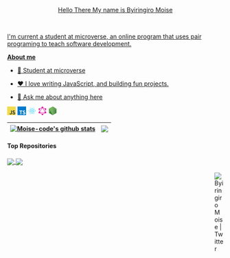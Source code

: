 <p align="center"><a href="https://moise-code.github.io/Portfolio-website/">Hello There My name is Byiringiro Moise</p>

<br />

I'm current a student at microverse, an online program that uses pair programing to teach software development.

**About me**

- 💼 Student at microverse

- ❤️ I love writing JavaScript, and building fun projects.

- 💬 Ask me about anything [here](https://github.com/Moise-code/Moise-code/issues)

<code><img height="20" alt="javascript" src="https://raw.githubusercontent.com/github/explore/80688e429a7d4ef2fca1e82350fe8e3517d3494d/topics/javascript/javascript.png"></code>
<code><img height="20" alt="typescript" src="https://raw.githubusercontent.com/github/explore/80688e429a7d4ef2fca1e82350fe8e3517d3494d/topics/typescript/typescript.png"></code>
<code><img height="20" alt="react" src="https://raw.githubusercontent.com/github/explore/80688e429a7d4ef2fca1e82350fe8e3517d3494d/topics/react/react.png"></code>
<code><img height="20" alt="graphql" src="https://raw.githubusercontent.com/github/explore/5c058a388828bb5fde0bcafd4bc867b5bb3f26f3/topics/graphql/graphql.png"></code>
<code><img height="20" alt="nodejs" src="https://raw.githubusercontent.com/github/explore/80688e429a7d4ef2fca1e82350fe8e3517d3494d/topics/nodejs/nodejs.png"></code>    


| <a href="https://github.com/Moise-code/github-readme-stats"><img align="center" src="https://github-readme-stats.vercel.app/api?username=Moise-code&show_icons=true&include_all_commits=true&theme=buefy&hide_border=true" alt="Moise-code's github stats" /></a> | <a href="https://github.com/Moise-code/github-readme-stats"><img align="center" src="https://github-readme-stats.vercel.app/api/top-langs/?username=Moise-code&layout=compact&theme=buefy&hide_border=true" /></a> |
| ------------- | ------------- |

#### Top Repositories


<a href="https://github.com/Moise-code/github-readme-stats">
  <img align="center" src="https://github-readme-stats.vercel.app/api/pin/?username=Moise-code&repo=github-readme-stats&theme=buefy" />
</a>
<a href="https://github.com/Moise-code/Moise-code.github.io">
  <img align="center" src="https://github-readme-stats.vercel.app/api/pin/?username=Moise-code&repo=Moise-code.github.io&theme=buefy" />
</a>

<br />
<br />

<a href="https://twitter.com/ByiringiroMois1">
  <img align="right" alt="Byiringiro Moise | Twitter" width="21px" src="https://raw.githubusercontent.com/anuraghazra/anuraghazra/master/assets/twitter.svg" />
</a>

